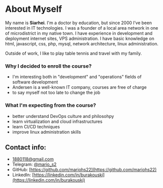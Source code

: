 # About Myself

My name is **Siarhei**. I'm a doctor by education, but since 2000 I’ve been interested in IT technologies. I was a founder of a local area network in one of microdistrict in my native town. I have experience in development and deployment internet sites, VPS administration. I have basic knowledge on html, javascript, css, php, mysql, network architecture, linux administration.

Outside of work, I like to play table tennis and travel with my family.

### Why I decided to enroll the course?

- I'm interesting both in "development" and "operations" fields of software development
- Andersen is a well-known IT company, courses are free of charge
- to say myself not too late to change the job

### What I'm expecting from the course?

- better understand DevOps culture and philosohpy
- learn virtualization and cloud infrastructures
- learn CI/CD techniques
- improve linux administration skills

## Contact info:

- 1880118@gmail.com
- Telegram: [@mario_s2](https://t.me/mario_s2)
- GitHub: [https://github.com/mariohs22](https://github.com/mariohs22)
- LinkedIn: [https://linkedin.com/in/burakouski](https://linkedin.com/in/burakouski)
